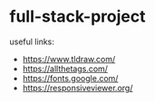 # full-stack-project

useful links:

- https://www.tldraw.com/
- https://allthetags.com/
- https://fonts.google.com/
- https://responsiveviewer.org/
